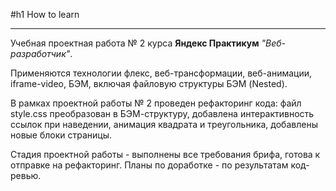 #h1 How to learn

------

Учебная проектная работа № 2 курса __Яндекс Практикум__ _"Веб-разработчик"_.

Применяются технологии флекс, веб-трансформации, веб-анимации, iframe-video, БЭМ, включая файловую структуры БЭМ (Nested).

В рамках проектной работы № 2 проведен рефакторинг кода: файл style.css преобразован в БЭМ-структуру, добавлена интерактивность ссылок при наведении, анимация квадрата и треугольника, добавлены новые блоки страницы.

Стадия проектной работы - выполнены все требования брифа, готова к отправке на рефакторинг.
Планы по доработке - по результатам код-ревью.

